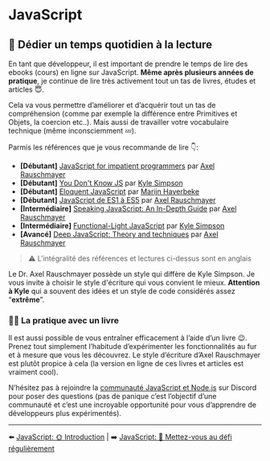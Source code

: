 # JavaScript

## 📕 Dédier un temps quotidien à la lecture

En tant que développeur, il est important de prendre le temps de lire des ebooks (cours) en ligne sur JavaScript. **Même après plusieurs années de pratique**, je continue de lire très activement tout un tas de livres, études et articles 😇.

Cela va vous permettre d’améliorer et d’acquérir tout un tas de compréhension (comme par exemple la différence entre Primitives et Objets, la coercion etc..). Mais aussi de travailler votre vocabulaire technique (même inconsciemment 💤).

Parmis les références que je vous recommande de lire 👇:

- **[Débutant]** [JavaScript for impatient programmers](https://exploringjs.com/impatient-js/index.html) par [Axel Rauschmayer](http://dr-axel.de/)
- **[Débutant]** [You Don't Know JS](https://github.com/getify/You-Dont-Know-JS) par [Kyle Simpson](https://github.com/getify)
- **[Débutant]** [Eloquent JavaScript](https://eloquentjavascript.net/) par [Marijn Haverbeke](https://marijnhaverbeke.nl/)
- **[Débutant]** [JavaScript de ES1 à ES5](http://speakingjs.com/) par [Axel Rauschmayer](http://dr-axel.de/)
- **[Intermédiaire]** [Speaking JavaScript: An In-Depth Guide](https://github.com/getify/Functional-Light-JS/) par [Axel Rauschmayer](http://dr-axel.de/)
- **[Intermédiaire]** [Functional-Light JavaScript](https://github.com/getify/Functional-Light-JS/) par [Kyle Simpson](https://github.com/getify)
- **[Avancé]** [Deep JavaScript: Theory and techniques](https://exploringjs.com/deep-js/index.html) par [Axel Rauschmayer](http://dr-axel.de/)

> ⚠️ L'intégralité des références et lectures ci-dessus sont en anglais

Le Dr. Axel Rauschmayer possède un style qui diffère de Kyle Simpson. Je vous invite à choisir le style d'écriture qui vous convient le mieux. **Attention à Kyle** qui a souvent des idées et un style de code considérés assez “**extrême**”.

### 📖📐 La pratique avec un livre

Il est aussi possible de vous entraîner efficacement à l’aide d’un livre 😉. Prenez tout simplement l’habitude d’expérimenter les fonctionnalités au fur et à mesure que vous les découvrez. Le style d’écriture d’Axel Rauschmayer est plutôt propice à cela (la version en ligne de ces livres et articles est vraiment cool).

N’hésitez pas à rejoindre la [communauté JavaScript et Node.js](https://escommunity.dev/Code-of-conduct/) sur Discord pour poser des questions (pas de panique c’est l’objectif d’une communauté et c’est une incroyable opportunité pour vous d’apprendre de développeurs plus expérimentés).

---

⬅️ [JavaScript: 🌞 Introduction](./1-introduction.md) |
➡️ [JavaScript: 💪 Mettez-vous au défi régulièrement](./3-challenge.md)
